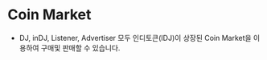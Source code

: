 # Coin Market



* DJ, inDJ, Listener, Advertiser 모두 인디토큰(IDJ)이 상장된 Coin Market을 이용하여 구매및 판매할 수 있습니다.
